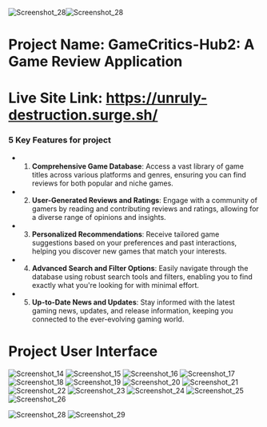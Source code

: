 ![Screenshot_28](https://github.com/user-attachments/assets/245fed77-abd9-451c-b8b9-ab0c4a52c0cd)![Screenshot_28](https://github.com/user-attachments/assets/b6f73659-3069-4905-82cd-849fc0d5a9f0)


# Project Name: GameCritics-Hub2: A Game Review Application

# Live Site Link: https://unruly-destruction.surge.sh/






### 5 Key Features for project

- 1. **Comprehensive Game Database**: Access a vast library of game titles across various platforms and genres, ensuring you can find reviews for both popular and niche games.

- 2. **User-Generated Reviews and Ratings**: Engage with a community of gamers by reading and contributing reviews and ratings, allowing for a diverse range of opinions and insights.

- 3. **Personalized Recommendations**: Receive tailored game suggestions based on your preferences and past interactions, helping you discover new games that match your interests.

- 4. **Advanced Search and Filter Options**: Easily navigate through the database using robust search tools and filters, enabling you to find exactly what you're looking for with minimal effort.

- 5. **Up-to-Date News and Updates**: Stay informed with the latest gaming news, updates, and release information, keeping you connected to the ever-evolving gaming world.
     

# Project User Interface

 ![Screenshot_14](https://github.com/user-attachments/assets/68231088-71c7-4aca-b547-9fad9e83531d)
![Screenshot_15](https://github.com/user-attachments/assets/d4d46fc7-ac27-43d8-95a2-16ddefa8ed3e)
![Screenshot_16](https://github.com/user-attachments/assets/30c4c3c0-a668-4db8-b397-0466049b8a75)
![Screenshot_17](https://github.com/user-attachments/assets/a2e52bef-44a9-47d3-b0d5-381fa82401cc)
![Screenshot_18](https://github.com/user-attachments/assets/a3585959-b14e-4ee1-a7f4-3bcebe017b2c)
![Screenshot_19](https://github.com/user-attachments/assets/5b0c5b0e-52bb-4726-ab8f-d53c43860211)
![Screenshot_20](https://github.com/user-attachments/assets/7e60cb18-5303-4d2a-a69e-8d1428f1966b)
![Screenshot_21](https://github.com/user-attachments/assets/9c60353b-7347-4354-89c8-3f67a25bb96c)
![Screenshot_22](https://github.com/user-attachments/assets/dc795209-1018-477e-bb38-a5ae5af4ec2e)
![Screenshot_23](https://github.com/user-attachments/assets/aa9a1765-4ff1-4b76-a5a5-2918c819da3e)
![Screenshot_24](https://github.com/user-attachments/assets/3a3a94b9-e8e3-4255-bd0a-a804028ed561)
![Screenshot_25](https://github.com/user-attachments/assets/e64994ab-7507-4a8f-9484-63b299738795)
![Screenshot_26](https://github.com/user-attachments/assets/860ecdd6-e738-4308-9d61-456cbdb0d418)

![Screenshot_28](https://github.com/user-attachments/assets/b289ba67-2d5b-45cf-9082-85405b2b3e96)
![Screenshot_29](https://github.com/user-attachments/assets/706d23d7-9561-4bb2-8d56-c0d9fd1427c7)













